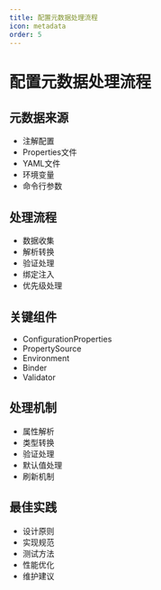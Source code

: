 ```yaml
---
title: 配置元数据处理流程
icon: metadata
order: 5
---
```


# 配置元数据处理流程

## 元数据来源
- 注解配置
- Properties文件
- YAML文件
- 环境变量
- 命令行参数

## 处理流程
- 数据收集
- 解析转换
- 验证处理
- 绑定注入
- 优先级处理

## 关键组件
- ConfigurationProperties
- PropertySource
- Environment
- Binder
- Validator

## 处理机制
- 属性解析
- 类型转换
- 验证处理
- 默认值处理
- 刷新机制

## 最佳实践
- 设计原则
- 实现规范
- 测试方法
- 性能优化
- 维护建议
